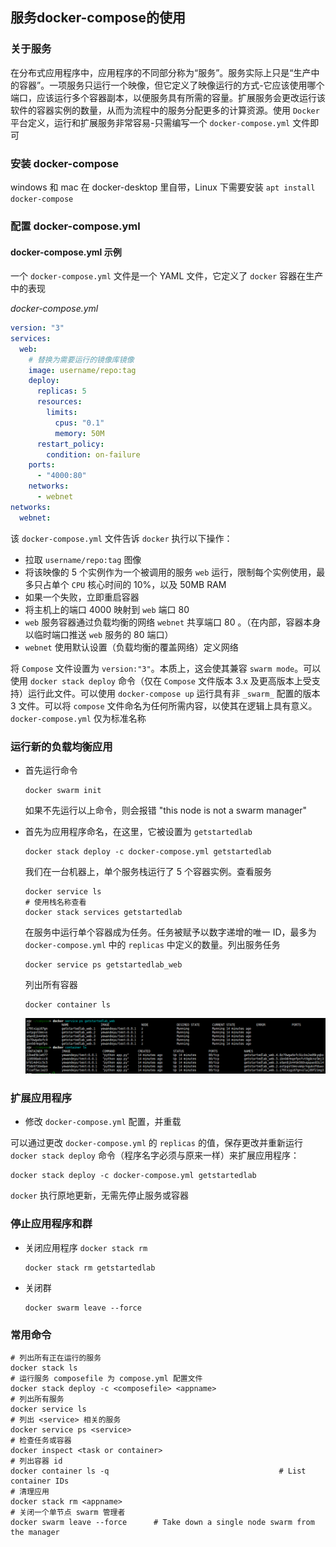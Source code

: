 ## 服务docker-compose的使用

### 关于服务

在分布式应用程序中，应用程序的不同部分称为“服务”。服务实际上只是“生产中的容器”。一项服务只运行一个映像，但它定义了映像运行的方式-它应该使用哪个端口，应该运行多个容器副本，以便服务具有所需的容量。扩展服务会更改运行该软件的容器实例的数量，从而为流程中的服务分配更多的计算资源。使用 `Docker` 平台定义，运行和扩展服务非常容易-只需编写一个 `docker-compose.yml` 文件即可

### 安装  docker-compose

windows 和 mac 在 docker-desktop 里自带，Linux 下需要安装 `apt install docker-compose`

### 配置  docker-compose.yml

#### docker-compose.yml 示例

一个 `docker-compose.yml` 文件是一个 YAML 文件，它定义了 `docker` 容器在生产中的表现

*docker-compose.yml*

```yaml
version: "3"
services:
  web:
    # 替换为需要运行的镜像库镜像
    image: username/repo:tag
    deploy:
      replicas: 5
      resources:
        limits:
          cpus: "0.1"
          memory: 50M
      restart_policy:
        condition: on-failure
    ports:
      - "4000:80"
    networks:
      - webnet
networks:
  webnet: 
```

该 `docker-compose.yml` 文件告诉 `docker` 执行以下操作：

* 拉取 `username/repo:tag` 图像
* 将该映像的 5 个实例作为一个被调用的服务 `web` 运行，限制每个实例使用，最多只占单个 `CPU` 核心时间的 10%，以及 50MB RAM
* 如果一个失败，立即重启容器
* 将主机上的端口 4000 映射到 `web` 端口 80
* `web` 服务容器通过负载均衡的网络 `webnet` 共享端口 80 。（在内部，容器本身以临时端口推送 `web` 服务的 80 端口）
* `webnet` 使用默认设置（负载均衡的覆盖网络）定义网络

将 `Compose` 文件设置为 `version:"3"`。本质上，这会使其兼容 `swarm mode`。可以使用 `docker stack deploy` 命令（仅在 `Compose` 文件版本 3.x 及更高版本上受支持）运行此文件。可以使用 `docker-compose up` 运行具有非 `_swarm_` 配置的版本 3 文件。可以将 `compose` 文件命名为任何所需内容，以使其在逻辑上具有意义。`docker-compose.yml` 仅为标准名称

### 运行新的负载均衡应用

* 首先运行命令

  ```shekk
  docker swarm init
  ```

  如果不先运行以上命令，则会报错 "this node is not a swarm manager"

* 首先为应用程序命名，在这里，它被设置为 `getstartedlab`

  ```shell
  docker stack deploy -c docker-compose.yml getstartedlab
  ```

  我们在一台机器上，单个服务栈运行了 5 个容器实例。查看服务

  ```shell
  docker service ls
  # 使用栈名称查看
  docker stack services getstartedlab
  ```

  在服务中运行单个容器成为任务。任务被赋予以数字递增的唯一 ID，最多为 `docker-compose.yml` 中的 `replicas` 中定义的数量。列出服务任务

  ```shell
  docker service ps getstartedlab_web
  ```

  列出所有容器

  ```shell
  docker container ls
  ```

  ![](Images/docker列出任务和容器.png)

### 扩展应用程序

*  修改 `docker-compose.yml` 配置，并重载

  可以通过更改 `docker-compose.yml` 的 `replicas` 的值，保存更改并重新运行 `docker stack deploy` 命令（程序名字必须与原来一样）来扩展应用程序：

  ```shell
  docker stack deploy -c docker-compose.yml getstartedlab
  ```

  `docker` 执行原地更新，无需先停止服务或容器

### 停止应用程序和群

* 关闭应用程序 `docker stack rm`

  ```shell
  docker stack rm getstartedlab
  ```

* 关闭群

  ```shell
  docker swarm leave --force
  ```

### 常用命令

```shell
# 列出所有正在运行的服务
docker stack ls                               
# 运行服务 composefile 为 compose.yml 配置文件
docker stack deploy -c <composefile> <appname>
# 列出所有服务
docker service ls
# 列出 <service> 相关的服务
docker service ps <service>
# 检查任务或容器
docker inspect <task or container>
# 列出容器 id
docker container ls -q                                      # List container IDs
# 清理应用
docker stack rm <appname>
# 关闭一个单节点 swarm 管理者
docker swarm leave --force      # Take down a single node swarm from the manager
```

